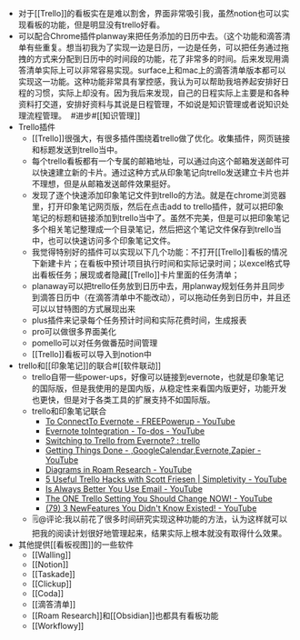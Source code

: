 - 对于[[Trello]]的看板实在是难以割舍，界面非常吸引我，虽然notion也可以实现看板的功能，但是明显没有trello好看。
- 可以配合Chrome插件planway来把任务添加的日历中去。（这个功能和滴答清单有些重复。想当初我为了实现一边是日历，一边是任务，可以把任务通过拖拽的方式来分配到日历中的时间段的功能，花了非常多的时间。后来发现用滴答清单实际上可以非常容易实现。surface上和mac上的滴答清单版本都可以实现这一功能。这种功能非常具有掌控感，我认为可以帮助我培养起安排好日程的习惯，实际上却没有。因为我后来发现，自己的日程实际上主要是和各种资料打交道，安排好资料与其说是日程管理，不如说是知识管理或者说知识处理流程管理。 
  #进步#[[知识管理]]
- Trello插件
    - [[Trello]]很强大，有很多插件围绕着trello做了优化。收集插件，网页链接和标题发送到trello当中。
    - 每个trello看板都有一个专属的邮箱地址，可以通过向这个邮箱发送邮件可以快速建立新的卡片。通过这种方式从印象笔记向trello发送建立卡片也并不理想，但是从邮箱发送邮件效果挺好。
    - 发现了逐个快速添加印象笔记文件到trello的方法。就是在chrome浏览器里，打开印象笔记网页版，然后在点击add to trello插件，就可以把印象笔记的标题和链接添加到trello当中了。虽然不完美，但是可以把印象笔记多个相关笔记整理成一个目录笔记，然后把这个笔记文件保存到trello当中，也可以快速访问多个印象笔记文件。
    - 我觉得特别好的插件可以实现以下几个功能：不打开[[Trello]]看板的情况下新建卡片；在看板中预计项目执行时间和实际记录时间；以excel格式导出看板任务；展现或者隐藏[[Trello]]卡片里面的任务清单；
    - planaway可以把trello任务放到日历中去，用planway规划任务并且同步到滴答日历中（在滴答清单中不能改动），可以拖动任务到日历中，并且还可以以甘特图的方式展现出来
    - plus插件来记录每个任务预计时间和实际花费时间，生成报表
    - pro可以做很多界面美化
    - pomello可以对任务做番茄时间管理
    - [[Trello]]看板可以导入到notion中
- trello和[[印象笔记]]的联合#[[软件联动]]
    - trello自带一些power-ups，好像可以链接到evernote，也就是印象笔记的国际版，但是我使用的是国内版，从稳定性来看国内版更好，功能开发也更快，但是对于各类工具的扩展支持不如国际版。
    - trello和印象笔记联合
        - [To ConnectTo Evernote - FREEPowerup - YouTube](https://www.youtube.com/watch?v=GqhPx8kNeCU)
        - [Evernote toIntegration - To-dos - YouTube](https://www.youtube.com/watch?v=HZW-ATKfovQ)
        - [Switching to Trello from Evernote? : trello](https://www.reddit.com/r/trello/comments/70g9pj/switching_to_trello_from_evernote/)
        - [Getting Things Done - ,GoogleCalendar,Evernote,Zapier - YouTube](https://www.youtube.com/watch?v=d-6xrvHuLn8)
        - [Diagrams in Roam Research - YouTube](https://www.youtube.com/watch?v=RD_Gi8EQGVQ)
        - [5 Useful Trello Hacks with Scott Friesen | Simpletivity - YouTube](https://www.youtube.com/watch?v=xgGoW2I1p_I)
        - [Is Always Better You Use Email - YouTube](https://www.youtube.com/watch?v=rvT5D-oQTdQ)
        - [The ONE Trello Setting You Should Change NOW! - YouTube](https://www.youtube.com/watch?v=96uaO6ShyuY)
        - [(79) 3 NewFeatures You Didn't Know Existed! - YouTube](https://www.youtube.com/watch?v=uAcU_msmplg)
    - 🗒@评论:我以前花了很多时间研究实现这种功能的方法，认为这样就可以把我的阅读计划很好地管理起来，结果实际上根本就没有取得什么效果。
- 其他提供[[看板视图]]的一些软件
    - [[Walling]]
    - [[Notion]]
    - [[Taskade]]
    - [[Clickup]]
    - [[Coda]]
    - [[滴答清单]]
    - [[Roam Research]]和[[Obsidian]]也都具有看板功能
    - [[Workflowy]]
